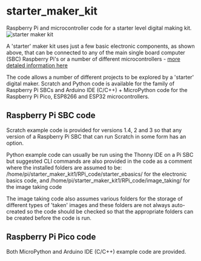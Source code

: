 # starter_maker_kit
 Raspberry Pi and microcontroller code for a starter level digital making kit.
![starter maker kit](https://onlinedevices.co.uk/display1390)

A 'starter' maker kit uses just a few basic electronic components, as shown above, that can be connected to any of the main single board computer (SBC) Raspberry Pi's or a number of different microcontrollers - [more detaled information here](https://onlinedevices.co.uk/Starter+Maker+Kit)

The code allows a number of different projects to be explored by a 'starter' digital maker. Scratch and Python code is available for the family of Raspberry Pi SBCs and Arduino IDE (C/C++) + MicroPython code for the Raspberry Pi Pico, ESP8266 and ESP32 microcontrollers.

## Raspberry Pi SBC code
Scratch example code is provided for versions 1.4, 2 and 3 so that any version of a Raspberry Pi SBC that can run Scratch in some form has an option.

Python example code can usually be run using the Thonny IDE on a Pi SBC but suggested CLI commands are also provided in the code as a comment where the installed folders are assumed to be:
/home/pi/starter_maker_kit1/RPi_code/starter_ebasics/ for the electronic basics code, and
/home/pi/starter_maker_kit1/RPi_code/image_taking/  for the image taking code

The image taking code also assumes various folders for the storage of different types of 'taken' images and these folders are not always auto-created so the code should be checked so that the appropriate folders can be created before the code is run.

## Raspberry Pi Pico code
Both MicroPython and Arduino IDE (C/C++) example code are provided.


